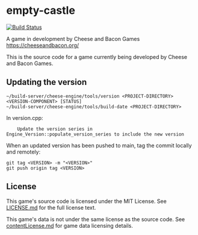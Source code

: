 # empty-castle

[![Build Status](https://wells-family.xyz/jenkins/buildStatus/icon?job=empty-castle)](https://wells-family.xyz/jenkins/job/empty-castle/)

A game in development by Cheese and Bacon Games
https://cheeseandbacon.org/

This is the source code for a game currently being developed by Cheese and Bacon Games.

## Updating the version

    ~/build-server/cheese-engine/tools/version <PROJECT-DIRECTORY> <VERSION-COMPONENT> [STATUS]
    ~/build-server/cheese-engine/tools/build-date <PROJECT-DIRECTORY>

In version.cpp:

        Update the version series in Engine_Version::populate_version_series to include the new version

When an updated version has been pushed to main, tag the commit locally and remotely:

    git tag <VERSION> -m "<VERSION>"
    git push origin tag <VERSION>

## License

This game's source code is licensed under the MIT License. See [LICENSE.md](docs/LICENSE.md) for the full license text.

This game's data is not under the same license as the source code. See [contentLicense.md](docs/contentLicense.md) for
game data licensing details.
